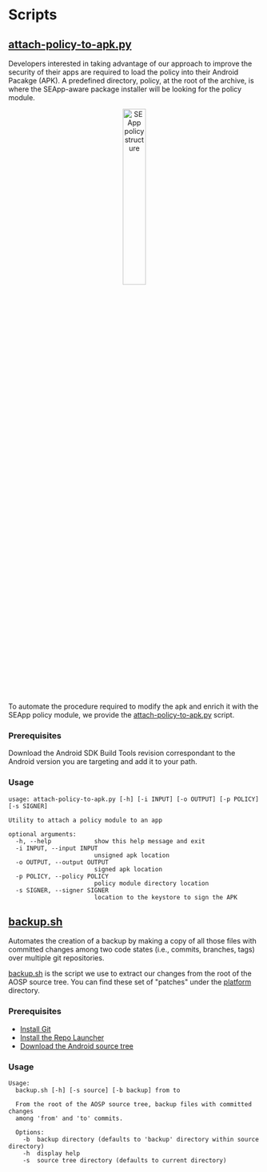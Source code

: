 # Scripts

## [attach-policy-to-apk.py](attach-policy-to-apk.py)

Developers interested in taking advantage of our approach to improve the
security of their apps are required to load the policy into their Android
Pacakge (APK).
A predefined directory, policy, at the root of the archive, is where the
SEApp-aware package installer will be looking for the policy module.

<p align="center">
    <img src="https://user-images.githubusercontent.com/15113769/94331700-1393fc00-ffcf-11ea-8079-0950bb7a4163.png"
        alt="SEApp policy structure" width="30%">
</p>

To automate the procedure required to modify the apk and enrich it
with the SEApp policy module, we provide the [attach-policy-to-apk.py](attach-policy-to-apk.py)
script.

### Prerequisites

Download the Android SDK Build Tools revision correspondant to the Android
version you are targeting and add it to your path.

### Usage

```
usage: attach-policy-to-apk.py [-h] [-i INPUT] [-o OUTPUT] [-p POLICY] [-s SIGNER]

Utility to attach a policy module to an app

optional arguments:
  -h, --help            show this help message and exit
  -i INPUT, --input INPUT
                        unsigned apk location
  -o OUTPUT, --output OUTPUT
                        signed apk location
  -p POLICY, --policy POLICY
                        policy module directory location
  -s SIGNER, --signer SIGNER
                        location to the keystore to sign the APK
```

## [backup.sh](backup.sh)

Automates the creation of a backup by making a copy of all those files with
committed changes among two code states (i.e., commits, branches, tags) over
multiple git repositories.

[backup.sh](backup.sh) is the script we use to extract our changes from the
root of the AOSP source tree. You can find these set of "patches" under the
[platform](../platform) directory.

### Prerequisites

- [Install Git](https://git-scm.com/book/en/v2/Getting-Started-Installing-Git)
- [Install the Repo Launcher](https://source.android.com/setup/develop#installing-repo)
- [Download the Android source tree](https://source.android.com/setup/build/downloading)

### Usage

```
Usage:
  backup.sh [-h] [-s source] [-b backup] from to

  From the root of the AOSP source tree, backup files with committed changes
  among 'from' and 'to' commits.

  Options:
    -b  backup directory (defaults to 'backup' directory within source directory)
    -h  display help
    -s  source tree directory (defaults to current directory)
```
